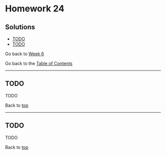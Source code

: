 # Homework 24

## Solutions

- [TODO](#todo)
- [TODO](#todo)

Go back to [Week 6](/Week%206/week-6-homeworks-solutions.md)

Go back to the [Table of Contents](/README.md)

---

## TODO

TODO

Back to [top](#solutions)

---

## TODO

TODO

Back to [top](#solutions)